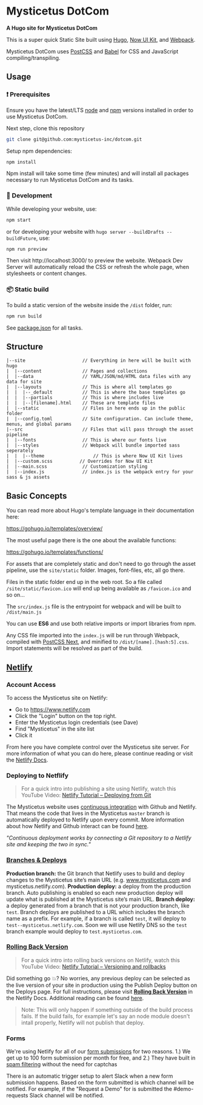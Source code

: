 # Mysticetus DotCom

**A Hugo site for Mysticetus DotCom**

This is a super quick Static Site built using [Hugo](https://gohugo.io/), [Now UI Kit](https://demos.creative-tim.com/now-ui-kit/index.html), and [Webpack](https://webpack.js.org/).

Mysticetus DotCom uses [PostCSS](http://postcss.org/) and [Babel](https://babeljs.io/) for CSS and JavaScript compiling/transpiling.

## Usage

### :exclamation: Prerequisites

Ensure you have the latest/LTS [node](https://nodejs.org/en/download/) and [npm](https://www.npmjs.com/get-npm) versions installed in order to use Mysticetus DotCom.

Next step, clone this repository

```bash
git clone git@github.com:mysticetus-inc/dotcom.git
```

Setup npm dependencies:
```bash
npm install
```
Npm install will take some time (few minutes) and will install all packages necessary to run Mysticetus DotCom and its tasks.

### :construction_worker: Development

While developing your website, use:

```bash
npm start
```

or for developing your website with `hugo server --buildDrafts --buildFuture`, use:

```bash
npm run preview
```

Then visit http://localhost:3000/ to preview the website. Webpack Dev Server will automatically reload the CSS or refresh the whole page, when stylesheets or content changes.

### :package: Static build

To build a static version of the website inside the `/dist` folder, run:

```bash
npm run build
```

See [package.json](package.json#L8) for all tasks.

## Structure

```
|--site                		// Everything in here will be built with hugo
|  |--content          		// Pages and collections
|  |--data             		// YAML/JSON/md/HTML data files with any data for site
|  |--layouts          		// This is where all templates go
|  |  |--_default      		// This is where the base templates go
|  |  |--partials      		// This is where includes live
|  |  |--[filename].html	// These are template files
|  |--static           		// Files in here ends up in the public folder
|  |--config.toml      		// Site configuration. Can include theme, menus, and global params
|--src                 		// Files that will pass through the asset pipeline
|  |--fonts              	// This is where our fonts live
|  |--styles              	// Webpack will bundle imported sass seperately
|  |  |--theme      			// This is where Now UI Kit lives
|  |--custom.scss          // Overrides for Now UI Kit
|  |--main.scss          	// Customization styling
|  |--index.js         		// index.js is the webpack entry for your sass & js assets
```

## Basic Concepts

You can read more about Hugo's template language in their documentation here:

https://gohugo.io/templates/overview/

The most useful page there is the one about the available functions:

https://gohugo.io/templates/functions/

For assets that are completely static and don't need to go through the asset pipeline,
use the `site/static` folder. Images, font-files, etc, all go there.

Files in the static folder end up in the web root. So a file called `/site/static/favicon.ico` will end up being available as `/favicon.ico` and so on...

The `src/index.js` file is the entrypoint for webpack and will be built to `/dist/main.js`

You can use **ES6** and use both relative imports or import libraries from npm.

Any CSS file imported into the `index.js` will be run through Webpack, compiled with [PostCSS Next](http://cssnext.io/), and
minified to `/dist/[name].[hash:5].css`. Import statements will be resolved as part of the build.

## [Netlify](https://netlify.com)

### Account Access

To access the Mysticetus site on Netlify:

- Go to https://www.netlify.com
- Click the "Login" button on the top right.
- Enter the Mysticetus login credentials (see Dave)
- Find "Mysticetus" in the site list
- Click it

From here you have complete control over the Mysticetus site server. For more information of what you can do here, please continue reading or visit the [Netlify Docs](https://www.netlify.com/docs/).

### Deploying to Netflify

> For a quick intro into publishing a site using Netlify, watch this YouTube Video: [Netlify Tutorial – Deploying from Git](https://youtu.be/mN9oI98As_4)

The Mysticetus website uses [continuous integration](https://www.netlify.com/docs/continuous-deployment/) with Github and Netlify. That means the code that lives in the Mysticetus `master` branch is automatically deployed to Netlify upon every commit. More information about how Netlify and Github interact can be found [here](https://www.netlify.com/docs/github-permissions/).

_"Continuous deployment works by connecting a Git repository to a Netlify site and keeping the two in sync."_

### [Branches & Deploys](https://www.netlify.com/docs/continuous-deployment/#branches-deploys)

**Production branch:** the Git branch that Netlify uses to build and deploy changes to the Mysticetus site’s main URL (e.g. www.mysticetus.com and mysticetus.netlify.com).
**Production deploy:** a deploy from the production branch. Auto publishing is enabled so each new production deploy will update what is published at the Mysticetus site’s main URL.
**Branch deploy:** a deploy generated from a branch that is not your production branch, like `test`. Branch deploys are published to a URL which includes the branch name as a prefix. For example, if a branch is called `test`, it will deploy to `test--mysticetus.netlify.com`. Soon we will use Netlify DNS so the `test` branch example would deploy to `test.mysticetus.com`.


### [Rolling Back Version](https://www.netlify.com/docs/manual-deploys/#rolling-back-versions)

> For a quick intro into rolling back versions on Netlify, watch this YouTube Video: [Netlify Tutorial – Versioning and rollbacks](https://youtu.be/wKPu2B3hVtQ)

Did something go :boom:? No worries, any previous deploy can be selected as the live version of your site in production using the Publish Deploy button on the Deploys page. For full instructions, please visit [**Rolling Back Version**](https://www.netlify.com/docs/manual-deploys/#rolling-back-versions) in the Netlify Docs. Additional reading can be found [here](https://www.netlify.com/docs/versioning-and-rollbacks/).

> Note: This will only happen if something outside of the build process fails. If the build fails, for example let's say an node module doesn't intall properly, Netlify will not publish that deploy.

### Forms

We're using Netlify for all of our [form submissions](https://www.netlify.com/docs/form-handling/) for two reasons. 1.) We get up to 100 form submission per month for free, and 2.) They have built in [spam filtering](https://www.netlify.com/docs/form-handling/#spam-filtering) without the need for captchas

There is an automatic trigger setup to alert Slack when a new form submission happens. Based on the form submitted is which channel will be notified. For example, if the "Request a Demo" for is submitted the #demo-requests Slack channel will be notified.